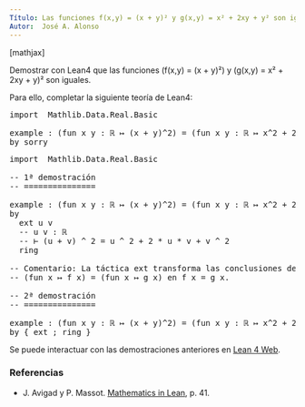 ```yaml
---
Título: Las funciones f(x,y) = (x + y)² y g(x,y) = x² + 2xy + y² son iguales
Autor:  José A. Alonso
---
```


[mathjax]

Demostrar con Lean4 que las funciones \(f(x,y) = (x + y)²\) y \(g(x,y) = x² + 2xy + y\)² son iguales.

Para ello, completar la siguiente teoría de Lean4:

<pre lang="lean">
import  Mathlib.Data.Real.Basic

example : (fun x y : ℝ ↦ (x + y)^2) = (fun x y : ℝ ↦ x^2 + 2*x*y + y^2) :=
by sorry
</pre>
<!--more-->

<pre lang="lean">
import  Mathlib.Data.Real.Basic

-- 1ª demostración
-- ===============

example : (fun x y : ℝ ↦ (x + y)^2) = (fun x y : ℝ ↦ x^2 + 2*x*y + y^2) :=
by
  ext u v
  -- u v : ℝ
  -- ⊢ (u + v) ^ 2 = u ^ 2 + 2 * u * v + v ^ 2
  ring

-- Comentario: La táctica ext transforma las conclusiones de la forma
-- (fun x ↦ f x) = (fun x ↦ g x) en f x = g x.

-- 2ª demostración
-- ===============

example : (fun x y : ℝ ↦ (x + y)^2) = (fun x y : ℝ ↦ x^2 + 2*x*y + y^2) :=
by { ext ; ring }
</pre>

Se puede interactuar con las demostraciones anteriores en <a href="https://live.lean-lang.org/#url=https://raw.githubusercontent.com/jaalonso/Calculemus2/main/src/Demostracion_por_extensionalidad.lean" rel="noopener noreferrer" target="_blank">Lean 4 Web</a>.

<h3>Referencias</h3>

<ul>
<li> J. Avigad y P. Massot. <a href="https://bit.ly/3U4UjBk">Mathematics in Lean</a>, p. 41.</li>
</ul>
